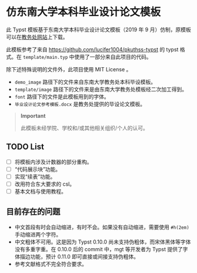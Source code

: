 # 仿东南大学本科毕业设计论文模板

此 Typst 模板基于东南大学本科毕业设计论文模板（2019 年 9 月）仿制，原模板可以在[教务处网站](https://jwc.seu.edu.cn/2021/1108/c21686a389963/page.htm)上下载。

此模板参考了来自 <https://github.com/lucifer1004/pkuthss-typst> 的 typst 格式。在 `template/main.typ` 中使用了一部分来自此项目的代码。

除下述特殊说明的文件外，此项目使用 MIT License 。

- `demo_image` 路径下的文件来自东南大学教务处本科毕设模板。
- `template/image` 路径下的文件来是由东南大学教务处模板经二次加工得到。
- `font` 路径下的文件是此模板用到的字体。
- `毕业设计论文参考模板.docx` 是教务处提供的毕设论文模板。

> **Important**
>
> 此模板未经学院、学校和/或其他相关组织/个人的认可。

## TODO List

- [ ] 将模板内涉及计数器的部分重构。
- [ ] “代码展示块”功能。
- [ ] 实现“续表”功能。
- [ ] 改用符合东大要求的 csl。
- [ ] 基本文档与使用教程。

## 目前存在的问题

- 中文首段有时会自动缩进，有时不会。如果没有自动缩进，需要使用 `#h(2em)` 手动缩进两个字符。
- 中文粗体不可用。这是因为 Typst 0.10.0 尚未支持伪粗体，而宋体黑体等字体没有多重字重。在 0.10.0 后的 commit 中，mgt 等开发者为 Typst 提供了字体描边功能，预计 0.11.0 即可直接或间接支持伪粗体。
- 参考文献格式不完全符合要求。

